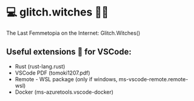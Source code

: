 # 💻 glitch.witches 🧙‍♀️
The Last Femmetopia on the Internet: Glitch.Witches()

## Useful extensions 💾 for VSCode: 
- Rust (rust-lang.rust)
- VSCode PDF (tomoki1207.pdf)
- Remote - WSL package (only if windows, ms-vscode-remote.remote-wsl)
- Docker (ms-azuretools.vscode-docker)
